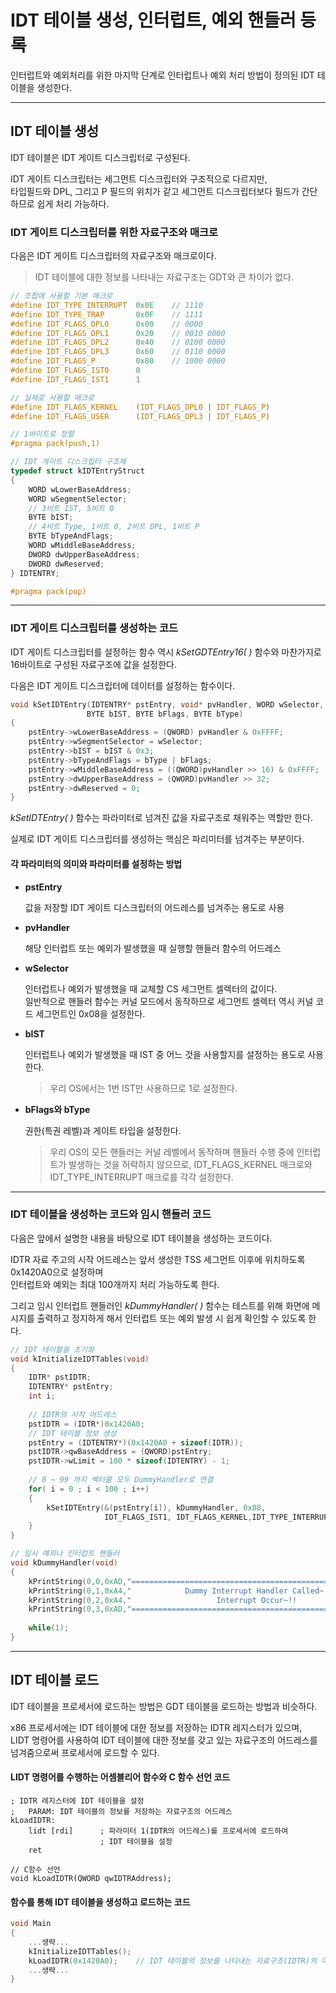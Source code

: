 # IDT 테이블 생성, 인터럽트, 예외 핸들러 등록

인터럽트와 예외처리를 위한 마지막 단계로 인터럽트나 예외 처리 방법이 정의된 IDT 테이블을 생성한다.

<hr>

## IDT 테이블 생성

IDT 테이블은 IDT 게이트 디스크립터로 구성된다.

IDT 게이트 디스크립터는 세그먼트 디스크립터와 구조적으로 다르지만,<br>타입필드와 DPL, 그리고 P 필드의 위치가 같고 세그먼트 디스크립터보다 필드가 간단하므로 쉽게 처리 가능하다.

### IDT 게이트 디스크립터를 위한 자료구조와 매크로

다음은 IDT 게이트 디스크립터의 자료구조와 매크로이다.

> IDT 테이블에 대한 정보를 나타내는 자료구조는 GDT와 큰 차이가 없다.

```c
// 조합에 사용할 기본 매크로
#define IDT_TYPE_INTERRUPT	0x0E	// 1110
#define IDT_TYPE_TRAP		0x0F	// 1111
#define IDT_FLAGS_DPL0		0x00	// 0000
#define IDT_FLAGS_DPL1		0x20	// 0010 0000
#define IDT_FLAGS_DPL2		0x40	// 0100 0000
#define IDT_FLAGS_DPL3		0x60	// 0110 0000
#define IDT_FLAGS_P			0x80	// 1000 0000
#define IDT_FLAGS_IST0		0
#define IDT_FLAGS_IST1		1

// 실제로 사용할 매크로
#define	IDT_FLAGS_KERNEL	(IDT_FLAGS_DPL0 | IDT_FLAGS_P)
#define	IDT_FLAGS_USER		(IDT_FLAGS_DPL3 | IDT_FLAGS_P)

// 1바이트로 정렬
#pragma pack(push,1)

// IDT 게이트 디스크립터 구조체
typedef struct kIDTEntryStruct
{
    WORD wLowerBaseAddress;
    WORD wSegmentSelector;
    // 3비트 IST, 5비트 0
    BYTE bIST;
    // 4비트 Type, 1비트 0, 2비트 DPL, 1비트 P
    BYTE bTypeAndFlags;
    WORD wMiddleBaseAddress;
    DWORD dwUpperBaseAddress;
    DWORD dwReserved;
} IDTENTRY;

#pragma pack(pop)
```

<hr>

### IDT 게이트 디스크립터를 생성하는 코드

IDT 게이트 디스크립터를 설정하는 함수 역시 *kSetGDTEntry16( )* 함수와 마찬가지로 16바이트로 구성된 자료구조에 값을 설정한다.

다음은 IDT 게이트 디스크립터에 데이터를 설정하는 함수이다.

```c
void kSetIDTEntry(IDTENTRY* pstEntry, void* pvHandler, WORD wSelector,
                 BYTE bIST, BYTE bFlags, BYTE bType)
{
    pstEntry->wLowerBaseAddress = (QWORD) pvHandler & 0xFFFF;
    pstEntry->wSegmentSelector = wSelector;
    pstEntry->bIST = bIST & 0x3;
    pstEntry->bTypeAndFlags = bType | bFlags;
    pstEntry->wMiddleBaseAddress = ((QWORD)pvHandler >> 16) & 0xFFFF;
    pstEntry->dwUpperBaseAddress = (QWORD)pvHandler >> 32;
    pstEntry->dwReserved = 0;
}
```

*kSetIDTEntry( )* 함수는 파라미터로 넘겨진 값을 자료구조로 채워주는 역할만 한다.

실제로 IDT 게이트 디스크립터를 생성하는 핵심은 파리미터를 넘겨주는 부분이다.

#### 각 파라미터의 의미와 파라미터를 설정하는 방법

- **pstEntry**

  값을 저장할 IDT 게이트 디스크립터의 어드레스를 넘겨주는 용도로 사용

- **pvHandler**

  해당 인터럽트 또는 예외가 발생했을 때 실행할 핸들러 함수의 어드레스

- **wSelector**

  인터럽트나 예외가 발생했을 때 교체할 CS 세그먼트 셀렉터의 값이다.<br>일반적으로 핸들러 함수는 커널 모드에서 동작하므로 세그먼트 셀렉터 역시 커널 코드 세그먼트인 0x08을 설정한다.

- **bIST**

  인터럽트나 예외가 발생했을 때 IST 중 어느 것을 사용할지를 설정하는 용도로 사용한다.

  > 우리 OS에서는 1번 IST만 사용하므로 1로 설정한다.

- **bFlags와 bType**

  권한(특권 레벨)과 게이트 타입을 설정한다.

  > 우리 OS의 모든 핸들러는 커널 레벨에서 동작하며 핸들러 수행 중에 인터럽트가 발생하는 것을 허락하지 않으므로, IDT_FLAGS_KERNEL 매크로와 IDT_TYPE_INTERRUPT 매크로를 각각 설정한다.

<hr>

### IDT 테이블을 생성하는 코드와 임시 핸들러 코드

다음은 앞에서 설명한 내용을 바탕으로 IDT 테이블을 생성하는 코드이다.

IDTR 자료 주고의 시작 어드레스는 앞서 생성한 TSS 세그먼트 이후에 위치하도록 0x1420A0으로 설정하며<br>인터럽트와 예외는 최대 100개까지 처리 가능하도록 한다.

그리고 임시 인터럽트 핸들러인 *kDummyHandler( )* 함수는 테스트를 위해 화면에 메시지를 출력하고 정지하게 해서 인터럽트 또는 예외 발생 시 쉽게 확인할 수 있도록 한다.

```c
// IDT 테이블을 초기화
void kInitializeIDTTables(void)
{
    IDTR* pstIDTR;
    IDTENTRY* pstEntry;
    int i;
    
    // IDTR의 시작 어드레스
    pstIDTR = (IDTR*)0x1420A0;
    // IDT 테이블 정보 생성
    pstEntry = (IDTENTRY*)(0x1420A0 + sizeof(IDTR));
    pstIDTR->qwBaseAddress = (QWORD)pstEntry;
    pstIDTR->wLimit = 100 * sizeof(IDTENTRY) - 1;
    
    // 0 ~ 99 까지 벡터를 모두 DummyHandler로 연결
    for( i = 0 ; i < 100 ; i++)
    {
        kSetIDTEntry(&(pstEntry[i]), kDummyHandler, 0x08, 
                     IDT_FLAGS_IST1, IDT_FLAGS_KERNEL,IDT_TYPE_INTERRUPT);
    }
}

// 임시 예외나 인터럽트 핸들러
void kDummyHandler(void)
{
    kPrintString(0,0,0xAD,"======================================================");
    kPrintString(0,1,0xA4,"            Dummy Interrupt Handler Called~!          ");
    kPrintString(0,2,0xA4,"                   Interrupt Occur~!!                 ");
    kPrintString(0,3,0xAD,"======================================================");
    
    while(1);
}
```

<hr>



## IDT 테이블 로드

IDT 테이블을 프로세서에 로드하는 방법은 GDT 테이블을 로드하는 방법과 비슷하다.

x86 프로세서에는 IDT 테이블에 대한 정보를 저장하는 IDTR 레지스터가 있으며,<br>LIDT 명령어를 사용하여 IDT 테이블에 대한 정보를 갖고 있는 자료구조의 어드레스를 넘겨줌으로써 프로세서에 로드할 수 있다.

#### LIDT 명령어를 수행하는 어셈블리어 함수와 C 함수 선언 코드

```assembly
; IDTR 레지스터에 IDT 테이블을 설정
;	PARAM: IDT 테이블의 정보를 저장하는 자료구조의 어드레스
kLoadIDTR:
	lidt [rdi]		; 파라미터 1(IDTR의 어드레스)를 프로세서에 로드하여
					; IDT 테이블을 설정
	ret
	
// C함수 선언
void kLoadIDTR(QWORD qwIDTRAddress);
```

#### 함수를 통해 IDT 테이블을 생성하고 로드하는 코드

```c
void Main
{
	...생략...
	kInitializeIDTTables();
	kLoadIDTR(0x1420A0);	// IDT 테이블의 정보를 나타내는 자료구조(IDTR)의 어드레스
	...생략...
}
```


